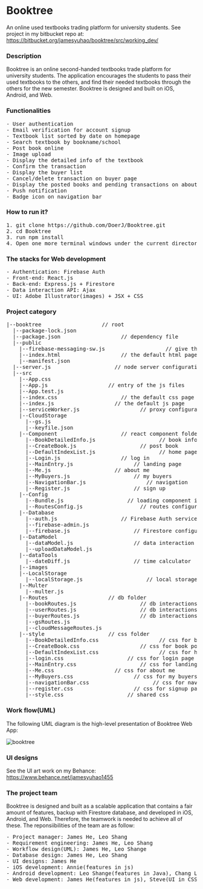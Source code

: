 # Booktree
An online used textbooks trading platform for university students. See project in my bitbucket repo at: https://bitbucket.org/jamesyuhao/booktree/src/working_dev/

### Description 
Booktree is an online second-handed textbooks trade platform for university students. The application encourages the students to pass their used textbooks to the others, and find their needed textbooks through the others for the new semester. Booktree is designed and built on iOS, Android, and Web.

### Functionalities
<pre>
- User authentication
- Email verification for account signup
- Textbook list sorted by date on homepage
- Search textbook by bookname/school
- Post book online
- Image upload
- Display the detailed info of the textbook
- Confirm the transaction
- Display the buyer list
- Cancel/delete transaction on buyer page
- Display the posted books and pending transactions on aboutMe page
- Push notification
- Badge icon on navigation bar
</pre>

### How to run it?
<pre>
1. git clone https://github.com/DoerJ/Booktree.git
2. cd Booktree
3. run npm install
4. Open one more terminal windows under the current directory, run "node server.js" and "npm start" in two terminal windows respectively
</pre>

### The stacks for Web development
<pre>
- Authentication: Firebase Auth
- Front-end: React.js
- Back-end: Express.js + Firestore
- Data interaction API: Ajax
- UI: Adobe Illustrator(images) + JSX + CSS
</pre>

### Project category
<pre>
|--booktree                   // root
  |--package-lock.json
  |--package.json                   // dependency file
  |--public
    |--firebase-messaging-sw.js                   // give the service worker the access to the Firebase Messaging
    |--index.html                   // the default html page
    |--manifest.json
  |--server.js                    // node server configuration
  |--src
    |--App.css
    |--App.js                   // entry of the js files
    |--App.test.js
    |--index.css                    // the default css page
    |--index.js                   // the default js page
    |--serviceWorker.js                   // proxy configuration
    |--CloudStorage
      |--gs.js
      |--keyfile.json
    |--Component                    // react component folder
      |--BookDetailedInfo.js                    // book info page
      |--CreateBook.js                    // post book
      |--DefaultIndexList.js                    // home page
      |--Login.js                   // log in
      |--MainEntry.js                   // landing page
      |--Me.js                    // about me
      |--MyBuyers.js                    // my buyers
      |--NavigationBar.js                   // navigation 
      |--Register.js                    // sign up
    |--Config
      |--Bundle.js                    // loading component in need
      |--RoutesConfig.js                  // routes configuration
    |--Database
      |--auth.js                    // Firebase Auth service configuration
      |--firebase-admin.js
      |--firebase.js                    // Firestore configuration
    |--DataModel
      |--dataModel.js                   // data interaction api
      |--uploadDataModel.js
    |--dataTools
      |--dateDiff.js                    // time calculator
    |--images
    |--LocalStorage                   
      |--localStorage.js                    // local storage api
    |--Multer
      |--multer.js                    
    |--Routes                   // db folder
      |--bookRoutes.js                    // db interactions with Books collection
      |--userRoutes.js                    // db interactions with Users collection
      |--buyerRoutes.js                   // db interactions with CountOnBuyers collection
      |--gsRoutes.js                    
      |--cloudMessageRoutes.js         
    |--style                    // css folder
      |--BookDetailedInfo.css                   // css for book info page
      |--CreateBook.css                   // css for book post page
      |--DefaultIndexList.css                   // css for homepage
      |--login.css                    // css for login page
      |--MainEntry.css                    // css for landing page
      |--Me.css                   // css for about me
      |--MyBuyers.css                   // css for my buyers page
      |--navigationBar.css                    // css for navigation bar
      |--register.css                   // css for signup page
      |--style.css                    // shared css
</pre>

### Work flow(UML)
The following UML diagram is the high-level presentation of Booktree Web App:

![booktree](https://user-images.githubusercontent.com/30460622/52996334-23e6fc80-33d2-11e9-8d21-ca7682dd9bc3.jpg)

### UI designs
See the UI art work on my Behance: https://www.behance.net/jamesyuhao1455

### The project team
Booktree is designed and built as a scalable application that contains a fair amount of features, backup with Firestore database, and developed in iOS, Android, and Web. Therefore, the teamwork is needed to achieve all of these. The reponsiibilities of the team are as follow:
<pre>
- Project manager: James He, Leo Shang
- Requirement engineering: James He, Leo Shang
- Workflow design(UML): James He, Leo Shange
- Database design: James He, Leo Shang
- UI designs: James He
- iOS development: Annie(features in js)
- Android development: Leo Shange(features in Java), Chang Liu(UI in xml)
- Web development: James He(features in js), Steve(UI in CSS)
</pre>

